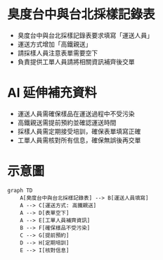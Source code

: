 # 臭度台中與台北採樣記錄表

- 臭度台中與台北採樣記錄表要求填寫「運送人員」
- 運送方式增加「高鐵親送」
- 請採樣人員注意表單需要空下
- 負責提供工單人員請將相關資訊補齊後交單

# AI 延伸補充資料
- 運送人員需確保樣品在運送過程中不受污染
- 高鐵親送需提前預約並確認運送時間
- 採樣人員需定期接受培訓，確保表單填寫正確
- 工單人員需核對所有信息，確保無誤後再交單

# 示意圖
```mermaid
graph TD
    A[臭度台中與台北採樣記錄表] --> B[運送人員填寫]
    A --> C[運送方式: 高鐵親送]
    A --> D[表單空下]
    A --> E[工單人員補齊資訊]
    B --> F[確保樣品不受污染]
    C --> G[提前預約]
    D --> H[定期培訓]
    E --> I[核對信息]
```